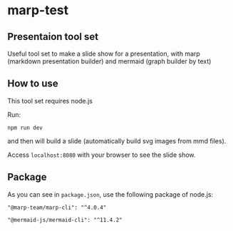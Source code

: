 # marp-test

## Presentaion tool set

Useful tool set to make a slide show for a presentation,
with marp (markdown presentation builder) and mermaid (graph builder by text)

## How to use

This tool set requires node.js

Run:

```
npm run dev
```

and then will build a slide (automatically build svg images from mmd files).

Access `localhost:8080` with your browser to see the slide show.

## Package

As you can see in `package.json`, use the following package of node.js:

    "@marp-team/marp-cli": "^4.0.4"

    "@mermaid-js/mermaid-cli": "^11.4.2"
